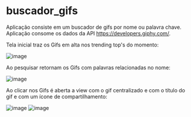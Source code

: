 # buscador_gifs

Aplicação consiste em um buscador de gifs por nome ou palavra chave.
Aplicação consome os dados da API https://developers.giphy.com/.

Tela inicial traz os Gifs em alta nos trending top's do momento:

![image](https://github.com/kauanmeira/buscador-gifs-flutter/assets/114404211/1b1a6c74-057e-4324-8d67-d3bf125aae47)

Ao pesquisar retornam os Gifs com palavras relacionadas no nome:

![image](https://github.com/kauanmeira/buscador-gifs-flutter/assets/114404211/5cdfa5a0-9b7a-4eff-8496-cc9cfb636dc3)

Ao clicar nos Gifs é aberta a view com o gif centralizado e com o título do gif e com um ícone de compartilhamento:

![image](https://github.com/kauanmeira/buscador-gifs-flutter/assets/114404211/8ae2223a-145d-4312-ade8-3646c23549b8)
![image](https://github.com/kauanmeira/buscador-gifs-flutter/assets/114404211/253ef8fa-350f-42c1-8a20-2dff1aa7c1e1)

